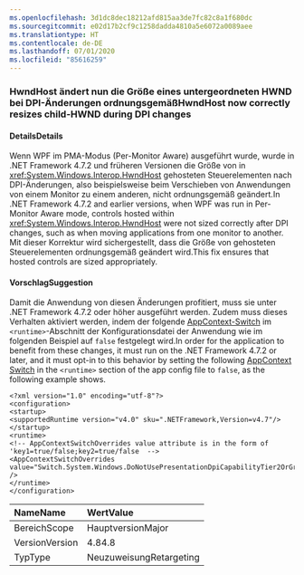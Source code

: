 ```yaml
---
ms.openlocfilehash: 3d1dc8dec18212afd815aa3de7fc82c8a1f680dc
ms.sourcegitcommit: e02d17b2cf9c1258dadda4810a5e6072a0089aee
ms.translationtype: HT
ms.contentlocale: de-DE
ms.lasthandoff: 07/01/2020
ms.locfileid: "85616259"
---
```

### <a name="hwndhost-now-correctly-resizes-child-hwnd-during-dpi-changes"></a><span data-ttu-id="f558d-101">HwndHost ändert nun die Größe eines untergeordneten HWND bei DPI-Änderungen ordnungsgemäß</span><span class="sxs-lookup"><span data-stu-id="f558d-101">HwndHost now correctly resizes child-HWND during DPI changes</span></span>

#### <a name="details"></a><span data-ttu-id="f558d-102">Details</span><span class="sxs-lookup"><span data-stu-id="f558d-102">Details</span></span>

<span data-ttu-id="f558d-103">Wenn WPF im PMA-Modus (Per-Monitor Aware) ausgeführt wurde, wurde in .NET Framework 4.7.2 und früheren Versionen die Größe von in <xref:System.Windows.Interop.HwndHost> gehosteten Steuerelementen nach DPI-Änderungen, also beispielsweise beim Verschieben von Anwendungen von einem Monitor zu einem anderen, nicht ordnungsgemäß geändert.</span><span class="sxs-lookup"><span data-stu-id="f558d-103">In .NET Framework 4.7.2 and earlier versions, when WPF was run in Per-Monitor Aware mode, controls hosted within <xref:System.Windows.Interop.HwndHost> were not sized correctly after DPI changes, such as when moving applications from one monitor to another.</span></span> <span data-ttu-id="f558d-104">Mit dieser Korrektur wird sichergestellt, dass die Größe von gehosteten Steuerelementen ordnungsgemäß geändert wird.</span><span class="sxs-lookup"><span data-stu-id="f558d-104">This fix ensures that hosted controls are sized appropriately.</span></span>

#### <a name="suggestion"></a><span data-ttu-id="f558d-105">Vorschlag</span><span class="sxs-lookup"><span data-stu-id="f558d-105">Suggestion</span></span>

<span data-ttu-id="f558d-106">Damit die Anwendung von diesen Änderungen profitiert, muss sie unter .NET Framework 4.7.2 oder höher ausgeführt werden. Zudem muss dieses Verhalten aktiviert werden, indem der folgende [AppContext-Switch](https://docs.microsoft.com/dotnet/framework/configure-apps/file-schema/runtime/appcontextswitchoverrides-element) im `<runtime>`-Abschnitt der Konfigurationsdatei der Anwendung wie im folgenden Beispiel auf `false` festgelegt wird.</span><span class="sxs-lookup"><span data-stu-id="f558d-106">In order for the application to benefit from these changes, it must run on the .NET Framework 4.7.2 or later, and it must opt-in to this behavior by setting the following [AppContext Switch](https://docs.microsoft.com/dotnet/framework/configure-apps/file-schema/runtime/appcontextswitchoverrides-element) in the `<runtime>` section of the app config file to `false`, as the following example shows.</span></span>

<pre><code class="lang-xml">&lt;?xml version=&quot;1.0&quot; encoding=&quot;utf-8&quot;?&gt;&#13;&#10;&lt;configuration&gt;&#13;&#10;&lt;startup&gt;&#13;&#10;&lt;supportedRuntime version=&quot;v4.0&quot; sku=&quot;.NETFramework,Version=v4.7&quot;/&gt;&#13;&#10;&lt;/startup&gt;&#13;&#10;&lt;runtime&gt;&#13;&#10;&lt;!-- AppContextSwitchOverrides value attribute is in the form of &#39;key1=true/false;key2=true/false  --&gt;&#13;&#10;&lt;AppContextSwitchOverrides value=&quot;Switch.System.Windows.DoNotUsePresentationDpiCapabilityTier2OrGreater=false&quot; /&gt;&#13;&#10;&lt;/runtime&gt;&#13;&#10;&lt;/configuration&gt;&#13;&#10;</code></pre>

| <span data-ttu-id="f558d-107">Name</span><span class="sxs-lookup"><span data-stu-id="f558d-107">Name</span></span>    | <span data-ttu-id="f558d-108">Wert</span><span class="sxs-lookup"><span data-stu-id="f558d-108">Value</span></span>       |
|:--------|:------------|
| <span data-ttu-id="f558d-109">Bereich</span><span class="sxs-lookup"><span data-stu-id="f558d-109">Scope</span></span>   | <span data-ttu-id="f558d-110">Hauptversion</span><span class="sxs-lookup"><span data-stu-id="f558d-110">Major</span></span>       |
| <span data-ttu-id="f558d-111">Version</span><span class="sxs-lookup"><span data-stu-id="f558d-111">Version</span></span> | <span data-ttu-id="f558d-112">4.8</span><span class="sxs-lookup"><span data-stu-id="f558d-112">4.8</span></span>         |
| <span data-ttu-id="f558d-113">Typ</span><span class="sxs-lookup"><span data-stu-id="f558d-113">Type</span></span>    | <span data-ttu-id="f558d-114">Neuzuweisung</span><span class="sxs-lookup"><span data-stu-id="f558d-114">Retargeting</span></span> |
